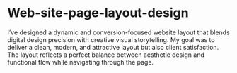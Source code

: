 # Web-site-page-layout-design
I’ve designed a dynamic and conversion-focused website layout that blends digital design precision with creative visual storytelling. My goal was to deliver a clean, modern, and attractive layout  but also  client satisfaction. The layout reflects a perfect balance between aesthetic design and functional flow while navigating through the page. 
